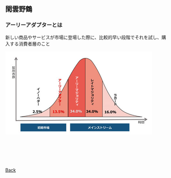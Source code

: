 ## 閑雲野鶴

### アーリーアダプターとは
新しい商品やサービスが市場に登場した際に、比較的早い段階でそれを試し、購入する消費者層のこと

![](./../../images/39.jpg)

<p style="margin-top: 100px;"></p>

[Back](./../../)
